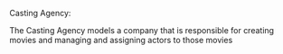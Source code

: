 Casting Agency:

The Casting Agency models a company that is responsible for creating movies and managing and assigning actors to those movies
